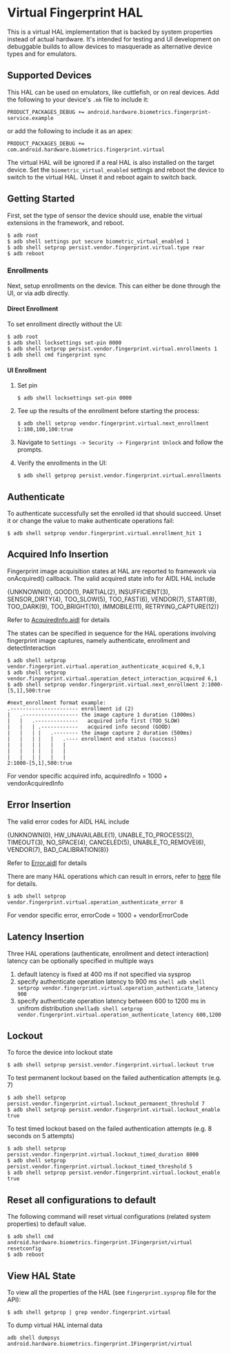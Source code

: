 # Virtual Fingerprint HAL

This is a virtual HAL implementation that is backed by system properties instead
of actual hardware. It's intended for testing and UI development on debuggable
builds to allow devices to masquerade as alternative device types and for
emulators.

## Supported Devices

This HAL can be used on emulators, like cuttlefish, or on real devices. Add the
following to your device's `.mk` file to include it:

```
PRODUCT_PACKAGES_DEBUG += android.hardware.biometrics.fingerprint-service.example
```

or add the following to include it as an apex:

```
PRODUCT_PACKAGES_DEBUG += com.android.hardware.biometrics.fingerprint.virtual
```

The virtual HAL will be ignored if a real HAL is also installed on the target
device. Set the `biometric_virtual_enabled` settings and reboot the device to
switch to the virtual HAL. Unset it and reboot again to switch back.

## Getting Started

First, set the type of sensor the device should use, enable the virtual
extensions in the framework, and reboot.

```shell
$ adb root
$ adb shell settings put secure biometric_virtual_enabled 1
$ adb shell setprop persist.vendor.fingerprint.virtual.type rear
$ adb reboot
```

### Enrollments

Next, setup enrollments on the device. This can either be done through the UI,
or via adb directly.

#### Direct Enrollment

To set enrollment directly without the UI:

```shell
$ adb root
$ adb shell locksettings set-pin 0000
$ adb shell setprop persist.vendor.fingerprint.virtual.enrollments 1
$ adb shell cmd fingerprint sync
```

#### UI Enrollment

1. Set pin
      ```shell
      $ adb shell locksettings set-pin 0000
      ```
2. Tee up the results of the enrollment before starting the process:

      ```shell
      $ adb shell setprop vendor.fingerprint.virtual.next_enrollment 1:100,100,100:true
      ```

3. Navigate to `Settings -> Security -> Fingerprint Unlock` and follow the
   prompts.
4. Verify the enrollments in the UI:

      ```shell
      $ adb shell getprop persist.vendor.fingerprint.virtual.enrollments
      ```

## Authenticate

To authenticate successfully set the enrolled id that should succeed. Unset it
or change the value to make authenticate operations fail:

````shell
$ adb shell setprop vendor.fingerprint.virtual.enrollment_hit 1
````

## Acquired Info Insertion

Fingerprint image acquisition states at HAL are reported to framework via onAcquired() callback. The valid acquired state info for AIDL HAL include

{UNKNOWN(0), GOOD(1), PARTIAL(2), INSUFFICIENT(3), SENSOR_DIRTY(4), TOO_SLOW(5), TOO_FAST(6), VENDOR(7), START(8), TOO_DARK(9), TOO_BRIGHT(10), IMMOBILE(11), RETRYING_CAPTURE(12)}

Refer to [AcquiredInfo.aidl](../android/hardware/biometrics/fingerprint/AcquiredInfo.aidl) for details


The states can be specified in sequence for the HAL operations involving fingerprint image captures, namely authenticate, enrollment and detectInteraction

```shell
$ adb shell setprop vendor.fingerprint.virtual.operation_authenticate_acquired 6,9,1
$ adb shell setprop vendor.fingerprint.virtual.operation_detect_interaction_acquired 6,1
$ adb shell setprop vendor.fingerprint.virtual.next_enrollment 2:1000-[5,1],500:true

#next_enrollment format example:
.---------------------- enrollment id (2)
|   .------------------ the image capture 1 duration (1000ms)
|   |   .--------------   acquired info first (TOO_SLOW)
|   |   | .------------   acquired info second (GOOD)
|   |   | |   .-------- the image capture 2 duration (500ms)
|   |   | |   |   .---- enrollment end status (success)
|   |   | |   |   |
|   |   | |   |   |
|   |   | |   |   |
2:1000-[5,1],500:true
```
For vendor specific acquired info, acquiredInfo = 1000 + vendorAcquiredInfo

## Error Insertion
The valid error codes for AIDL HAL include

{UNKNOWN(0), HW_UNAVAILABLE(1), UNABLE_TO_PROCESS(2), TIMEOUT(3), NO_SPACE(4), CANCELED(5), UNABLE_TO_REMOVE(6), VENDOR(7), BAD_CALIBRATION(8)}

Refer to [Error.aidl](../android/hardware/biometrics/fingerprint/Error.aidl) for details


There are many HAL operations which can result in errors, refer to [here](fingerprint.sysprop) file for details.

```shell
$ adb shell setprop vendor.fingerprint.virtual.operation_authenticate_error 8
```
For vendor specific error, errorCode = 1000 + vendorErrorCode

## Latency Insertion
Three HAL operations (authenticate, enrollment and detect interaction) latency can be optionally specified in multiple ways
1. default latency is fixed at 400 ms if not specified via sysprop
2. specify authenticate operation latency to 900 ms
      ```shell adb shell setprop vendor.fingerprint.virtual.operation_authenticate_latency 900```
3. specify authenticate operation latency between 600 to 1200 ms in unifrom distribution
      ```shelladb shell setprop vendor.fingerprint.virtual.operation_authenticate_latency 600,1200```

## Lockout
To force the device into lockout state
```shell
$ adb shell setprop persist.vendor.fingerprint.virtual.lockout true
```
To test permanent lockout based on the failed authentication attempts (e.g. 7)
```shell
$ adb shell setprop persist.vendor.fingerprint.virtual.lockout_permanent_threshold 7
$ adb shell setprop persist.vendor.fingerprint.virtual.lockout_enable true
```
To test timed lockout based on the failed authentication attempts (e.g. 8 seconds on 5 attempts)
```shell
$ adb shell setprop persist.vendor.fingerprint.virtual.lockout_timed_duration 8000
$ adb shell setprop persist.vendor.fingerprint.virtual.lockout_timed_threshold 5
$ adb shell setprop persist.vendor.fingerprint.virtual.lockout_enable true
```

## Reset all configurations to default
The following command will reset virtual configurations (related system properties) to default value.
```shell
$ adb shell cmd android.hardware.biometrics.fingerprint.IFingerprint/virtual resetconfig
$ adb reboot
```

## View HAL State

To view all the properties of the HAL (see `fingerprint.sysprop` file for the API):

```shell
$ adb shell getprop | grep vendor.fingerprint.virtual
```
To dump virtual HAL internal data
```shell
adb shell dumpsys android.hardware.biometrics.fingerprint.IFingerprint/virtual
```

